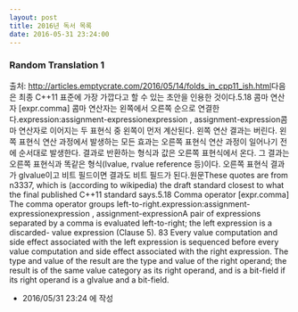 ```yaml
---
layout: post
title: 2016년 독서 목록
date: 2016-05-31 23:24:00
---
```


### Random Translation 1

출처: <a href="http://articles.emptycrate.com/2016/05/14/folds_in_cpp11_ish.html" target="_blank">http://articles.emptycrate.com/2016/05/14/folds_in_cpp11_ish.html</a>다음은 최종 C++11 표준에 가장 가깝다고 할 수 있는 초안을 인용한 것이다.5.18 콤마 연산자 [expr.comma] 콤마 연산자는 왼쪽에서 오른쪽 순으로 연결한다.expression:assignment-expressionexpression , assignment-expression콤마 연산자로 이어지는 두 표현식 중 왼쪽이 먼저 계산된다. 왼쪽 연산 결과는 버린다. 왼쪽 표현식 연산 과정에서 발생하는 모든 효과는 오른쪽 표현식 연산 과정이 일어나기 전에 순서대로 발생한다. 결과로 반환하는 형식과 값은 오른쪽 표현식에서 온다. 그 결과는 오른쪽 표현식과 똑같은 형식(lvalue, rvalue reference 등)이다. 오른쪽 표현식 결과가 glvalue이고 비트 필드이면 결과도 비트 필드가 된다.원문These quotes are from n3337, which is (according to wikipedia) the draft standard closest to what the final published C++11 standard says.5.18 Comma operator [expr.comma] The comma operator groups left-to-right.expression:assignment-expressionexpression , assignment-expressionA pair of expressions separated by a comma is evaluated left-to-right; the left expression is a discarded- value expression (Clause 5). 83 Every value computation and side effect associated with the left expression is sequenced before every value computation and side effect associated with the right expression. The type and value of the result are the type and value of the right operand; the result is of the same value category as its right operand, and is a bit-field if its right operand is a glvalue and a bit-field.



- 2016/05/31 23:24 에 작성